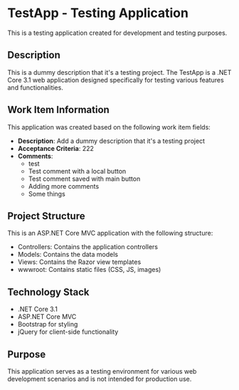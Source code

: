 # TestApp - Testing Application

This is a testing application created for development and testing purposes.

## Description

This is a dummy description that it's a testing project. The TestApp is a .NET Core 3.1 web application designed specifically for testing various features and functionalities.

## Work Item Information

This application was created based on the following work item fields:

- **Description**: Add a dummy description that it's a testing project
- **Acceptance Criteria**: 222
- **Comments**: 
  - test
  - Test comment with a local button
  - Test comment saved with main button  
  - Adding more comments
  - Some things

## Project Structure

This is an ASP.NET Core MVC application with the following structure:
- Controllers: Contains the application controllers
- Models: Contains the data models
- Views: Contains the Razor view templates
- wwwroot: Contains static files (CSS, JS, images)

## Technology Stack

- .NET Core 3.1
- ASP.NET Core MVC
- Bootstrap for styling
- jQuery for client-side functionality

## Purpose

This application serves as a testing environment for various web development scenarios and is not intended for production use.
